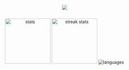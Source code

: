 <div align="center">
  <img src="https://profile-counter.glitch.me/noureddine-t/count.svg?" />
</div>

##

<div align="center">
  <img src="https://github-readme-stats.vercel.app/api?username=noureddine-t&show_icons=true&count_private=true&theme=dark&hide_border=true" height="150" alt="stats" />
  
  <img src="https://streak-stats.demolab.com?user=noureddine-t&mode=daily&theme=dark&hide_border=true&border_radius=5" height="150" alt="streak stats" />

  <img src="https://github-readme-stats.vercel.app/api/top-langs?username=noureddine-t&layout=compact&theme=dark&hide_border=true&langs_count=9&card_width=400" alt="languages" />




  
</div>

<div align="center">
</div>
